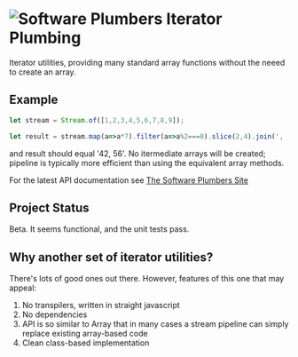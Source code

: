 

# ![Software Plumbers](http://docs.softwareplumbers.com/common/img/SquareIdent-160.png) Iterator Plumbing

Iterator utilities, providing many standard array functions without the neeed to create an array.

## Example

```javascript
let stream = Stream.of([1,2,3,4,5,6,7,8,9]);

let result = stream.map(a=>a*7).filter(a=>a%2===0).slice(2,4).join(', ')
```

and result should equal '42, 56'. No itermediate arrays will be created; pipeline is typically more efficient than using the equivalent array methods.

For the latest API documentation see [The Software Plumbers Site](http://docs.softwareplumbers.com/iterator-plumbing/master)

## Project Status

Beta. It seems functional, and the unit tests pass.   

## Why another set of iterator utilities?

There's lots of good ones out there. However, features of this one that may appeal:

1. No transpilers, written in straight javascript
2. No dependencies
3. API is so similar to Array that in many cases a stream pipeline can simply replace existing array-based code
4. Clean class-based implementation










